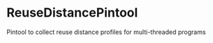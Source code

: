 ReuseDistancePintool
====================

Pintool to collect reuse distance profiles for multi-threaded programs
